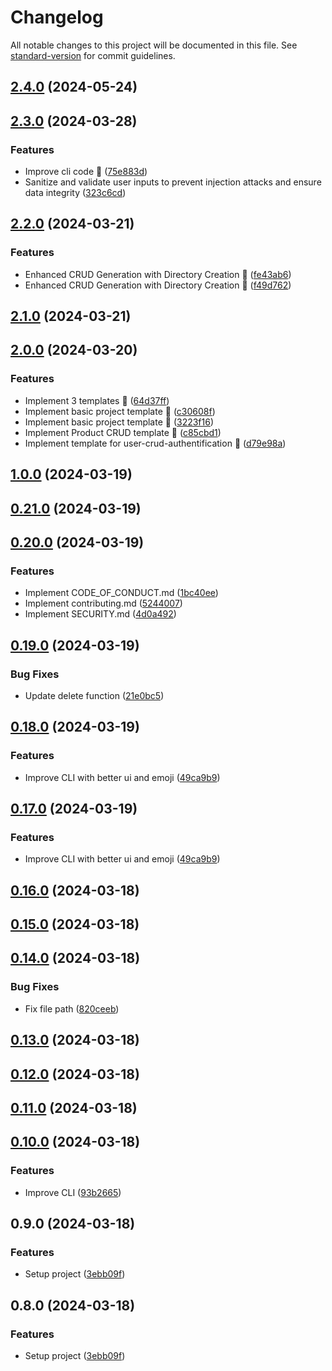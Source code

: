 # Changelog

All notable changes to this project will be documented in this file. See [standard-version](https://github.com/conventional-changelog/standard-version) for commit guidelines.

## [2.4.0](https://github.com/fadhlaouir/create-express-node-starter/compare/v2.3.0...v2.4.0) (2024-05-24)

## [2.3.0](https://github.com/fadhlaouir/create-express-node-starter/compare/v2.2.0...v2.3.0) (2024-03-28)


### Features

* Improve cli code :tada: ([75e883d](https://github.com/fadhlaouir/create-express-node-starter/commit/75e883d4cb1a5bc05409de04909153d5d362d15e))
* Sanitize and validate user inputs to prevent injection attacks and ensure data integrity ([323c6cd](https://github.com/fadhlaouir/create-express-node-starter/commit/323c6cdcb32ce9de57f752d7b8219ca6b7df0507))

## [2.2.0](https://github.com/fadhlaouir/create-express-node-starter/compare/v2.1.0...v2.2.0) (2024-03-21)


### Features

* Enhanced CRUD Generation with Directory Creation :tada: ([fe43ab6](https://github.com/fadhlaouir/create-express-node-starter/commit/fe43ab6e7e6d90023d6e00ea769bb08d566e3dde))
* Enhanced CRUD Generation with Directory Creation :tada: ([f49d762](https://github.com/fadhlaouir/create-express-node-starter/commit/f49d76268578c1725dcf20a4dba0219b1e135627))

## [2.1.0](https://github.com/fadhlaouir/create-express-node-starter/compare/v2.0.0...v2.1.0) (2024-03-21)

## [2.0.0](https://github.com/fadhlaouir/create-express-node-starter/compare/v1.0.0...v2.0.0) (2024-03-20)


### Features

* Implement 3 templates :tada: ([64d37ff](https://github.com/fadhlaouir/create-express-node-starter/commit/64d37ff38e457437c90d15bf6736ebea2f838a82))
* Implement basic project template :tada: ([c30608f](https://github.com/fadhlaouir/create-express-node-starter/commit/c30608fcce6502c5d55007c9bf8fb70a939648d8))
* Implement basic project template :tada: ([3223f16](https://github.com/fadhlaouir/create-express-node-starter/commit/3223f1684cde8502b5a8f3ea1b4a0c9d0bd418ef))
* Implement Product CRUD template :tada: ([c85cbd1](https://github.com/fadhlaouir/create-express-node-starter/commit/c85cbd18115762a050062a1ab9891cc667759f56))
* Implement template for user-crud-authentification :tada: ([d79e98a](https://github.com/fadhlaouir/create-express-node-starter/commit/d79e98aa18e5ce83b320da2e4541c634bd1b1070))

## [1.0.0](https://github.com/fadhlaouir/create-express-node-starter/compare/v0.21.0...v1.0.0) (2024-03-19)

## [0.21.0](https://github.com/fadhlaouir/create-express-node-starter/compare/v0.20.0...v0.21.0) (2024-03-19)

## [0.20.0](https://github.com/fadhlaouir/create-express-node-starter/compare/v0.19.0...v0.20.0) (2024-03-19)


### Features

* Implement CODE_OF_CONDUCT.md ([1bc40ee](https://github.com/fadhlaouir/create-express-node-starter/commit/1bc40ee3e67e943d188c897a7977d4c29b1513f0))
* Implement contributing.md ([5244007](https://github.com/fadhlaouir/create-express-node-starter/commit/52440071d84d518924817f5ab38ee4359a1aa0e6))
* Implement SECURITY.md ([4d0a492](https://github.com/fadhlaouir/create-express-node-starter/commit/4d0a492445466d9b8fe1d5ffad13bdc5de6ae85b))

## [0.19.0](https://github.com/fadhlaouir/create-express-node-starter/compare/v0.18.0...v0.19.0) (2024-03-19)


### Bug Fixes

* Update delete function ([21e0bc5](https://github.com/fadhlaouir/create-express-node-starter/commit/21e0bc5fcfcfa88589e1bb249e60a390d05e1217))

## [0.18.0](https://github.com/fadhlaouir/create-express-node-starter/compare/v0.16.0...v0.18.0) (2024-03-19)


### Features

* Improve CLI with better ui and emoji ([49ca9b9](https://github.com/fadhlaouir/create-express-node-starter/commit/49ca9b942d16d1a031dde0baf02b15c61d8e4562))

## [0.17.0](https://github.com/fadhlaouir/create-express-node-starter/compare/v0.16.0...v0.17.0) (2024-03-19)


### Features

* Improve CLI with better ui and emoji ([49ca9b9](https://github.com/fadhlaouir/create-express-node-starter/commit/49ca9b942d16d1a031dde0baf02b15c61d8e4562))

## [0.16.0](https://github.com/fadhlaouir/create-express-node-starter/compare/v0.15.0...v0.16.0) (2024-03-18)

## [0.15.0](https://github.com/fadhlaouir/create-express-node-starter/compare/v0.14.0...v0.15.0) (2024-03-18)

## [0.14.0](https://github.com/fadhlaouir/create-express-node-starter/compare/v0.13.0...v0.14.0) (2024-03-18)


### Bug Fixes

* Fix file path ([820ceeb](https://github.com/fadhlaouir/create-express-node-starter/commit/820ceebfd897785bbdadaf52baaf6e4245e3af7d))

## [0.13.0](https://github.com/fadhlaouir/create-express-node-starter/compare/v0.12.0...v0.13.0) (2024-03-18)

## [0.12.0](https://github.com/fadhlaouir/create-express-node-starter/compare/v0.11.0...v0.12.0) (2024-03-18)

## [0.11.0](https://github.com/fadhlaouir/create-express-node-starter/compare/v0.10.0...v0.11.0) (2024-03-18)

## [0.10.0](https://github.com/fadhlaouir/create-express-node-starter/compare/v0.9.0...v0.10.0) (2024-03-18)


### Features

* Improve CLI ([93b2665](https://github.com/fadhlaouir/create-express-node-starter/commit/93b2665de9af18692267505ff1402458775c2af6))

## 0.9.0 (2024-03-18)


### Features

* Setup project ([3ebb09f](https://github.com/fadhlaouir/create-express-node-starter/commit/3ebb09f9c0b966779f12072a3034f8f432788d50))

## 0.8.0 (2024-03-18)


### Features

* Setup project ([3ebb09f](https://github.com/fadhlaouir/create-express-node-starter/commit/3ebb09f9c0b966779f12072a3034f8f432788d50))
